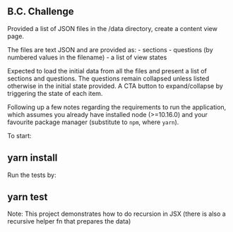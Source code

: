 
  ## B.C. Challenge

  Provided a list of JSON files in the /data directory, create a content view page.
  
  The files are text JSON and are provided as:
    - sections
    - questions (by numbered values in the filename)
    - a list of view states
  
  Expected to load the initial data from all the files and present a list of sections and questions.
  The questions remain collapsed unless listed otherwise in the initial state provided.
  A CTA button to expand/collapse by triggering the state of each item.

  Following up a few notes regarding the requirements to run the application, which assumes you already
  have installed node (>=10.16.0) and your favourite package manager (substitute to `npm`, where `yarn`).

  To start:

  ## yarn install

  Run the tests by:

  ## yarn test


  Note: This project demonstrates how to do recursion in JSX (there is also a recursive helper fn that prepares
  the data)
  